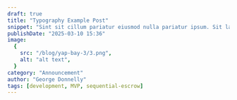 ```yaml
---
draft: true
title: "Typography Example Post"
snippet: "Sint sit cillum pariatur eiusmod nulla pariatur ipsum. Sit laborum anim qui mollit tempor pariatur nisi minim dolor. Aliquip et adipisicing sit sit fugiat"
publishDate: "2025-03-10 15:36"
image:
  {
    src: "/blog/yap-bay-3/3.png",
    alt: "alt text",
  }
category: "Announcement"
author: "George Donnelly"
tags: [development, MVP, sequential-escrow]
---
```


